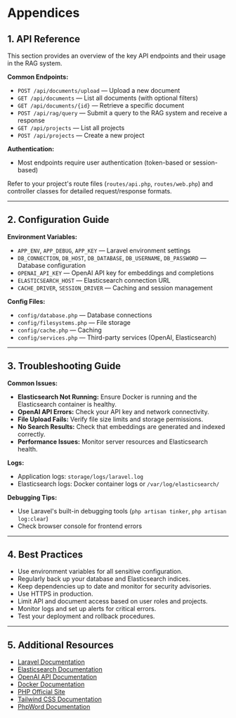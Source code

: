 # Appendices

## 1. API Reference

This section provides an overview of the key API endpoints and their usage in the RAG system.

**Common Endpoints:**
- `POST /api/documents/upload` — Upload a new document
- `GET /api/documents` — List all documents (with optional filters)
- `GET /api/documents/{id}` — Retrieve a specific document
- `POST /api/rag/query` — Submit a query to the RAG system and receive a response
- `GET /api/projects` — List all projects
- `POST /api/projects` — Create a new project

**Authentication:**
- Most endpoints require user authentication (token-based or session-based)

Refer to your project's route files (`routes/api.php`, `routes/web.php`) and controller classes for detailed request/response formats.

---

## 2. Configuration Guide

**Environment Variables:**
- `APP_ENV`, `APP_DEBUG`, `APP_KEY` — Laravel environment settings
- `DB_CONNECTION`, `DB_HOST`, `DB_DATABASE`, `DB_USERNAME`, `DB_PASSWORD` — Database configuration
- `OPENAI_API_KEY` — OpenAI API key for embeddings and completions
- `ELASTICSEARCH_HOST` — Elasticsearch connection URL
- `CACHE_DRIVER`, `SESSION_DRIVER` — Caching and session management

**Config Files:**
- `config/database.php` — Database connections
- `config/filesystems.php` — File storage
- `config/cache.php` — Caching
- `config/services.php` — Third-party services (OpenAI, Elasticsearch)

---

## 3. Troubleshooting Guide

**Common Issues:**
- **Elasticsearch Not Running:** Ensure Docker is running and the Elasticsearch container is healthy.
- **OpenAI API Errors:** Check your API key and network connectivity.
- **File Upload Fails:** Verify file size limits and storage permissions.
- **No Search Results:** Check that embeddings are generated and indexed correctly.
- **Performance Issues:** Monitor server resources and Elasticsearch health.

**Logs:**
- Application logs: `storage/logs/laravel.log`
- Elasticsearch logs: Docker container logs or `/var/log/elasticsearch/`

**Debugging Tips:**
- Use Laravel's built-in debugging tools (`php artisan tinker`, `php artisan log:clear`)
- Check browser console for frontend errors

---

## 4. Best Practices

- Use environment variables for all sensitive configuration.
- Regularly back up your database and Elasticsearch indices.
- Keep dependencies up to date and monitor for security advisories.
- Use HTTPS in production.
- Limit API and document access based on user roles and projects.
- Monitor logs and set up alerts for critical errors.
- Test your deployment and rollback procedures.

---

## 5. Additional Resources

- [Laravel Documentation](https://laravel.com/docs)
- [Elasticsearch Documentation](https://www.elastic.co/guide/index.html)
- [OpenAI API Documentation](https://platform.openai.com/docs/api-reference)
- [Docker Documentation](https://docs.docker.com/)
- [PHP Official Site](https://www.php.net/)
- [Tailwind CSS Documentation](https://tailwindcss.com/docs)
- [PhpWord Documentation](https://phpword.readthedocs.io/en/latest/) 